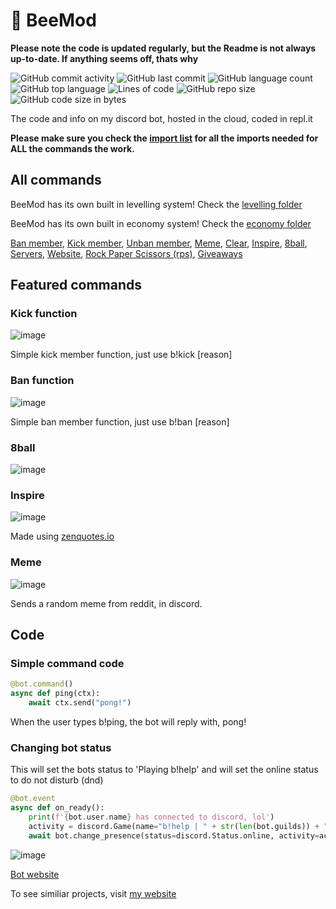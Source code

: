 # 🐝 BeeMod
  **Please note the code is updated regularly, but the Readme is not always up-to-date. If anything seems off, thats why**
  
![GitHub commit activity](https://img.shields.io/github/commit-activity/w/Skelly1301/BeeMod)
![GitHub last commit](https://img.shields.io/github/last-commit/Skelly1301/BeeMod)
![GitHub language count](https://img.shields.io/github/languages/count/Skelly1301/BeeMod)
![GitHub top language](https://img.shields.io/github/languages/top/Skelly1301/BeeMod)
![Lines of code](https://img.shields.io/tokei/lines/github/skelly1301/beemod)
![GitHub repo size](https://img.shields.io/github/repo-size/skelly1301/beemod)
![GitHub code size in bytes](https://img.shields.io/github/languages/code-size/skelly1301/beemod)

The code and info on my discord bot, hosted in the cloud, coded in repl.it

**Please make sure you check the [import list](https://github.com/Skelly1301/BeeMod/blob/main/files/imports/import%20list.py) for all the imports needed for ALL the commands the work.**

## All commands
BeeMod has its own built in levelling system! Check the [levelling folder](https://github.com/Skelly1301/BeeMod/tree/main/levelling)

BeeMod has its own built in economy system! Check the [economy folder](https://github.com/Skelly1301/BeeMod/tree/main/economy)

[Ban member](https://github.com/Skelly1301/BeeMod/blob/main/commands/moderation/ban%20member.py), [Kick member](https://github.com/Skelly1301/BeeMod/blob/main/commands/moderation/kick%20member.py), [Unban member](https://github.com/Skelly1301/BeeMod/blob/main/commands/moderation/unban%20member.py), [Meme](https://github.com/Skelly1301/BeeMod/blob/main/commands/fun/meme.py), [Clear](https://github.com/Skelly1301/BeeMod/blob/main/commands/moderation/clear.py), [Inspire](https://github.com/Skelly1301/BeeMod/blob/main/commands/fun/8ball.py), [8ball](https://github.com/Skelly1301/BeeMod/blob/main/commands/fun/8ball.py), [Servers](https://github.com/Skelly1301/BeeMod/blob/main/commands/info/servers.py), [Website](https://github.com/Skelly1301/BeeMod/blob/main/commands/info/website.py), [Rock Paper Scissors (rps)](https://github.com/Skelly1301/BeeMod/blob/main/commands/fun/rps.py), [Giveaways](https://github.com/Skelly1301/BeeMod/blob/main/commands/utilities/giveaway.py)
## Featured commands
### Kick function
![image](https://user-images.githubusercontent.com/88248957/149184158-5189fec1-bfd7-401b-b079-cd0284f7e411.png)

Simple kick member function, just use b!kick <member> [reason]

### Ban function
![image](https://user-images.githubusercontent.com/88248957/149184813-370674a0-595a-45e2-bc88-c74307e42e37.png)

Simple ban member function, just use b!ban <member> [reason]

### 8ball
![image](https://user-images.githubusercontent.com/88248957/150986907-a96a83cf-0acd-4de7-862c-a17b3caa83b3.png)

### Inspire
![image](https://user-images.githubusercontent.com/88248957/150987015-762ef3aa-3a27-4eaf-946d-bdfda85120e2.png)

  Made using [zenquotes.io](https://zenquotes.io)

### Meme
![image](https://user-images.githubusercontent.com/88248957/151582479-8befa569-f42b-48b8-8dba-f400d0a8cdfe.png)

  Sends a random meme from reddit, in discord.
  
## Code
### Simple command code
```python
@bot.command()
async def ping(ctx):
    await ctx.send("pong!")
```
When the user types b!ping, the bot will reply with, pong!
  
### Changing bot status
This will set the bots status to 'Playing b!help' and will set the online status to do not disturb (dnd)
```python
@bot.event
async def on_ready():
    print(f'{bot.user.name} has connected to discord, lol')
    activity = discord.Game(name="b!help | " + str(len(bot.guilds)) + " servers!")
    await bot.change_presence(status=discord.Status.online, activity=activity)
```
![image](https://user-images.githubusercontent.com/88248957/150197391-1b3c39d6-2634-42c8-a542-c1b1e1a9e10f.png)

[Bot website](https://beemodweb.skellyy.repl.co)
  
To see similiar projects, visit [my website](https://skellyy.repl.co)
